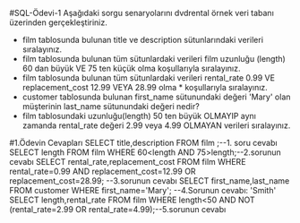 #SQL-Ödevi-1
Aşağıdaki sorgu senaryolarını dvdrental örnek veri tabanı üzerinden gerçekleştiriniz.

* film tablosunda bulunan title ve description sütunlarındaki verileri sıralayınız.
* film tablosunda bulunan tüm sütunlardaki verileri film uzunluğu (length) 60 dan büyük VE 75 ten küçük olma koşullarıyla sıralayınız.
* film tablosunda bulunan tüm sütunlardaki verileri rental_rate 0.99 VE replacement_cost 12.99 VEYA 28.99 olma * koşullarıyla sıralayınız.
* customer tablosunda bulunan first_name sütunundaki değeri 'Mary' olan müşterinin last_name sütunundaki değeri nedir?
* film tablosundaki uzunluğu(length) 50 ten büyük OLMAYIP aynı zamanda rental_rate değeri 2.99 veya 4.99 OLMAYAN verileri sıralayınız.

#1.Ödevin Cevapları
SELECT title,description FROM film ;--1. soru cevabı
SELECT length FROM film WHERE 60<length AND 75>length;--2.sorunun cevabı
SELECT rental_rate,replacement_cost FROM film WHERE rental_rate=0.99 AND replacement_cost=12.99 OR replacement_cost=28.99; --3.sorunun cevabı
SELECT first_name,last_name FROM customer  WHERE first_name='Mary';
--4.Sorunun cevabı: 'Smith'
SELECT length,rental_rate FROM film WHERE length<50 AND NOT (rental_rate=2.99 OR rental_rate=4.99);--5.sorunun cevabı

